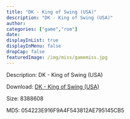 ```yaml
---
title: "DK - King of Swing (USA)"
description: "DK - King of Swing (USA)"
author: 
categories: ["game","rom"]
date: 
displayInList: true
displayInMenu: false
dropCap: false
featuredImage: /img/miss/gamemiss.jpg
---
```


Description: DK - King of Swing (USA)

Download: <a style="text-decoration:underline;" href="https://mega.nz/#!SfYCHSQD!pwa8IIBKtQ91vH5jDogKqzBBxQ4v-NXTAxgITkmFxNE" target = "_blank" rel = "nofollow" > DK - King of Swing (USA)</a>

Size: 8388608

MD5: 054223E916F9A4F543812AE795145CB5


